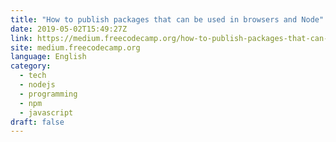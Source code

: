 ```yaml
---
title: "How to publish packages that can be used in browsers and Node"
date: 2019-05-02T15:49:27Z
link: https://medium.freecodecamp.org/how-to-publish-packages-that-can-be-used-in-browsers-and-node-c51274dca77c?source=rss----336d898217ee---4
site: medium.freecodecamp.org
language: English
category:
  - tech
  - nodejs
  - programming
  - npm
  - javascript
draft: false
---
```


